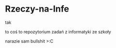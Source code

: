 # Rzeczy-na-Infe
tak



to coś to repozytorium zadań z informatyki ze szkoły

narazie sam bullshit >:C
